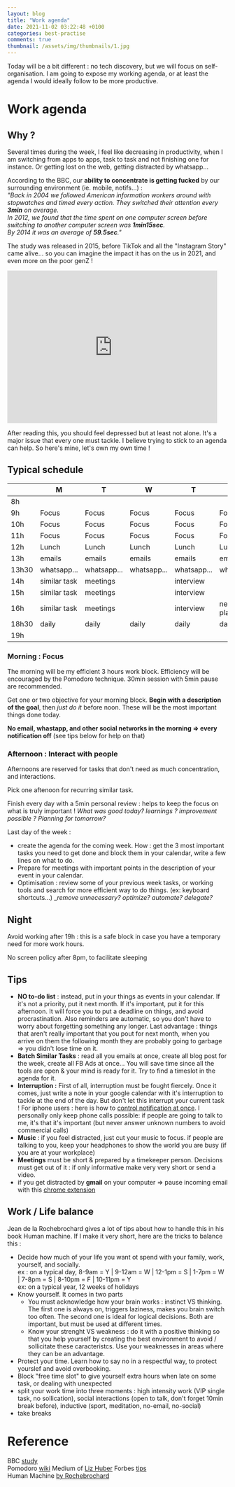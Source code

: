 ```yaml
---
layout: blog
title: "Work agenda"
date: 2021-11-02 03:22:48 +0100
categories: best-practise
comments: true
thumbnail: /assets/img/thumbnails/1.jpg
---
```


Today will be a bit different : no tech discovery, but we will focus on self-organisation. I am going to expose my working agenda, or at least the agenda I would ideally follow to be more productive.

# Work agenda

## Why ?

Several times during the week, I feel like decreasing in productivity, when I am switching from apps to apps, task to task and not finishing one for instance. Or getting lost on the web, getting distracted by whatsapp...

According to the BBC, our **ability to concentrate is getting fucked** by our surrounding environment (ie. mobile, notifs...) :  
_"Back in 2004 we followed American information workers around with stopwatches and timed every action. They switched their attention every **3min** on average._  
_In 2012, we found that the time spent on one computer screen before switching to another computer screen was **1min15sec**._  
_By 2014 it was an average of **59.5sec**."_

The study was released in 2015, before TikTok and all the "Instagram Story" came alive... so you can imagine the impact it has on the us in 2021, and even more on the poor genZ !

<iframe src="https://giphy.com/embed/3ohhwjVJo2i7sJ6LGU" width="480" height="349" frameBorder="0" class="giphy-embed" allowFullScreen></iframe>

After reading this, you should feel depressed but at least not alone. It's a major issue that every one must tackle. I believe trying to stick to an agenda can help. So here's mine, let's own my own time !

## Typical schedule

|       | M            | T           | W           | T           | F                  |
| ----- | ------------ | ----------- | ----------- | ----------- | ------------------ |
| 8h    |              |             |             |             |                    |
| 9h    | Focus        | Focus       | Focus       | Focus       | Focus              |
| 10h   | Focus        | Focus       | Focus       | Focus       | Focus              |
| 11h   | Focus        | Focus       | Focus       | Focus       | Focus              |
| 12h   | Lunch        | Lunch       | Lunch       | Lunch       | Lunch              |
| 13h   | emails       | emails      | emails      | emails      | emails             |
| 13h30 | whatsapp...  | whatsapp... | whatsapp... | whatsapp... | whatsapp...        |
| 14h   | similar task | meetings    |             | interview   |                    |
| 15h   | similar task | meetings    |             | interview   |                    |
| 16h   | similar task | meetings    |             | interview   | next week planning |
| 18h30 | daily        | daily       | daily       | daily       | daily              |
| 19h   |              |             |             |             |                    |

### Morning : Focus

The morning will be my efficient 3 hours work block. Efficiency will be encouraged by the Pomodoro technique. 30min session with 5min pause are recommended.

Get one or two objective for your morning block. **Begin with a description of the goal**, then _just do it_ before noon. These will be the most important things done today.

**No email, whastapp, and other social networks in the morning => every notification off** (see tips below for help on that)

### Afternoon : Interact with people

Afternoons are reserved for tasks that don't need as much concentration, and interactions.

Pick one aftenoon for recurring similar task.

Finish every day with a 5min personal review : helps to keep the focus on what is truly important ! _What was good today? learnings ? improvement possible ? Planning for tomorrow?_

Last day of the week :

- create the agenda for the coming week. How : get the 3 most important tasks you need to get done and block them in your calendar, write a few lines on what to do.
- Prepare for meetings with important points in the description of your event in your calendar.
- Optimisation : review some of your previous week tasks, or working tools and search for more efficient way to do things. (ex: keyboard shortcuts...) \__remove unnecessary? optimize? automate? delegate?_

## Night

Avoid working after 19h : this is a safe block in case you have a temporary need for more work hours.

No screen policy after 8pm, to facilitate sleeping

## Tips

- **NO to-do list** : instead, put in your things as events in your calendar. If it's not a priority, put it next month. If it's important, put it for this afternoon. It will force you to put a deadline on things, and avoid procrastination. Also reminders are automatic, so you don't have to worry about forgetting something any longer. Last advantage : things that aren't really important that you pout for next month, when you arrive on them the following month they are probably going to garbage => you didn't lose time on it.
- **Batch Similar Tasks** : read all you emails at once, create all blog post for the week, create all FB Ads at once... You will save time since all the tools are open & your mind is ready for it. Try to find a timeslot in the agenda for it.
- **Interruption :** First of all, interruption must be fought fiercely. Once it comes, just write a note in your google calendar with it's interruption to tackle at the end of the day. But don't let this interrupt your current task !
  For iphone users : here is how to [control notification at once](https://mashtips.com/schedule-notifications-on-iphone/). I personally only keep phone calls possible: if people are going to talk to me, it's that it's important (but never answer unknown numbers to avoid commercial calls)
- **Music** : if you feel distracted, just cut your music to focus. if people are talking to you, keep your headphones to show the world you are busy (if you are at your workplace)
- **Meetings** must be short & prepared by a timekeeper person. Decisions must get out of it : if only informative make very very short or send a video.
- if you get distracted by **gmail** on your computer => pause incoming email with this [chrome extension](https://chrome.google.com/webstore/detail/boomerang-for-gmail/mdanidgdpmkimeiiojknlnekblgmpdll?hl=en)

## Work / Life balance

Jean de la Rochebrochard gives a lot of tips about how to handle this in his book Human machine. If I make it very short, here are the tricks to balance this :

- Decide how much of your life you want ot spend with your family, work, yourself, and socially.  
  ex : on a typical day, 8-9am = Y | 9-12am = W | 12-1pm = S | 1-7pm = W | 7-8pm = S | 8-10pm = F | 10-11pm = Y  
  ex: on a typical year, 12 weeks of holidays
- Know yourself. It comes in two parts
  - You must acknowledge how your brain works : instinct VS thinking. The first one is always on, triggers laziness, makes you brain switch too often. The second one is ideal for logical decisions. Both are important, but must be used at different times.
  - Know your strenght VS weakness : do it with a positive thinking so that you help yourself by creating the best environment to avoid / sollicitate these caracteristcs. Use your weaknesses in areas where they can be an advantage.
- Protect your time. Learn how to say no in a respectful way, to protect yourslef and avoid overbooking.
- Block "free time slot" to give yourself extra hours when late on some task, or dealing with unexpected
- split your work time into three moments : high intensity work (VIP single task, no sollication), social interactions (open to talk, don't forget 10min break before), inductive (sport, meditation, no-email, no-social)
- take breaks

# Reference

BBC [study](https://www.bbc.com/news/business-32628753)  
Pomodoro [wiki](https://en.wikipedia.org/wiki/Pomodoro_Technique)
Medium of [Liz Huber](https://medium.com/@refinedliz/6-extremely-effective-ways-to-take-control-of-your-day-and-get-more-done-b14eeb5250b1)
Forbes [tips](https://www.forbes.com/sites/deloitte/2021/10/07/creating-stigma-free-work-cultures-is-key-to-tackling-the-mental-health-crisis/?sh=5b9fb5c271fd)  
Human Machine [by Rochebrochard](https://www.amazon.com/Human-Machine-STO-ESSAIS-DOCU-French-Rochebrochard/dp/2379790418)
